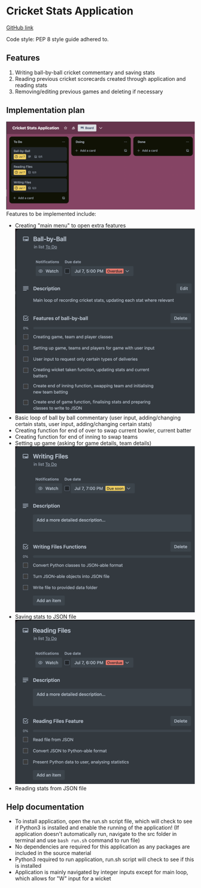 # Cricket Stats Application

[GitHub link](https://github.com/TrentOnTrent/CricketApplication)

Code style: PEP 8 style guide adhered to.

## Features

1. Writing ball-by-ball cricket commentary and saving stats
2. Reading previous cricket scorecards created through application and reading stats
3. Removing/editing previous games and deleting if necessary

## Implementation plan
![An image of a Kanban board](/docs/Trello%20Board.png)
Features to be implemented include: 
- Creating "main menu" to open extra features
![An image of a Kanban board showing ball by ball functions to be implemented](./docs/Ball%20by%20Ball.png)
- Basic loop of ball by ball commentary (user input, adding/changing certain stats, user input, adding/changing certain stats)
- Creating function for end of over to swap current bowler, current batter
- Creating function for end of inning to swap teams
- Setting up game (asking for game details, team details)
![An image of a Kanban board showing writing JSON functions to be implemented](./docs/Writing%20Files.png)
- Saving stats to JSON file 
![An image of a Kanban board showing reading JSON functions to be implemented](./docs/Reading%20Files.png)
- Reading stats from JSON file

## Help documentation
- To install application, open the run.sh script file, which will check to see if Python3 is installed and enable the running of the application! (If application doesn't automatically run, navigate to the src folder in terminal and use `bash run.sh` command to run file)
- No dependencies are required for this application as any packages are included in the source material
- Python3 required to run application, run.sh script will check to see if this is installed
- Application is mainly navigated by integer inputs except for main loop, which allows for "W" input for a wicket